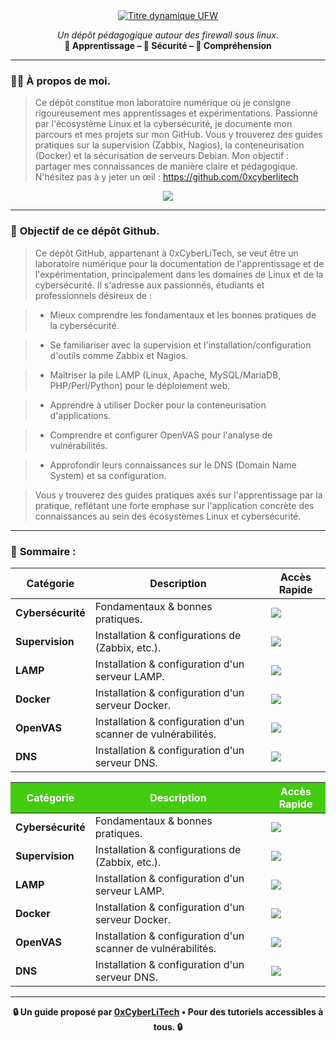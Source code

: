 <div align="center">

<a href="https://github.com/0xCyberLiTech">
  <img src="https://readme-typing-svg.herokuapp.com?font=Fira+Code&size=32&pause=1000&color=33FF33&center=true&vCenter=true&width=900&lines=Cybersécurité+et+Pare-feu+UFW;Installation+et+Configuration+pas+à+pas;Filtrage+des+ports+et+sécurisation+des+connexions" alt="Titre dynamique UFW" />
</a>

<p align="center">
  <em>Un dépôt pédagogique autour des firewall sous linux.</em><br>
  <b>📘 Apprentissage – 🔐 Sécurité – 🧠 Compréhension</b>
</p>

</div>

---

### 👨‍💻 **À propos de moi.**

> Ce dépôt constitue mon laboratoire numérique où je consigne rigoureusement mes apprentissages et expérimentations.
> Passionné par l'écosystème Linux et la cybersécurité, je documente mon parcours et mes projets sur mon GitHub.
> Vous y trouverez des guides pratiques sur la supervision (Zabbix, Nagios), la conteneurisation (Docker) et la sécurisation de serveurs Debian.
> Mon objectif : partager mes connaissances de manière claire et pédagogique.
> N'hésitez pas à y jeter un œil : https://github.com/0xcyberlitech

<p align="center">
  <a href="https://skillicons.dev">
    <img src="https://skillicons.dev/icons?i=linux,debian,bash,docker,nginx,grafana,prometheus,git,vim" />
  </a>
</p>

---

### 🎯 **Objectif de ce dépôt Github.**

> Ce dépôt GitHub, appartenant à 0xCyberLiTech, se veut être un laboratoire numérique pour la documentation de l'apprentissage et de l'expérimentation, principalement dans les domaines de Linux et de la
> cybersécurité. Il s'adresse aux passionnés, étudiants et professionnels désireux de :

> - Mieux comprendre les fondamentaux et les bonnes pratiques de la cybersécurité.

> - Se familiariser avec la supervision et l'installation/configuration d'outils comme Zabbix et Nagios.

> - Maîtriser la pile LAMP (Linux, Apache, MySQL/MariaDB, PHP/Perl/Python) pour le déploiement web.

> - Apprendre à utiliser Docker pour la conteneurisation d'applications.

> - Comprendre et configurer OpenVAS pour l'analyse de vulnérabilités.

> - Approfondir leurs connaissances sur le DNS (Domain Name System) et sa configuration.

> Vous y trouverez des guides pratiques axés sur l'apprentissage par la pratique, reflétant une forte emphase sur l'application concrète des connaissances au sein des écosystèmes Linux et cybersécurité.

---

### 🧭 **Sommaire :**

<div align="center">

| Catégorie         | Description                                                                 | Accès Rapide                                                                                                                              |
|-------------------|-----------------------------------------------------------------------------|-------------------------------------------------------------------------------------------------------------------------------------------|
| **Cybersécurité** | Fondamentaux & bonnes pratiques.  | [<img src="https://img.shields.io/badge/EXPLORER-brightgreen?style=for-the-badge&logo=github&logoColor=white">](https://github.com/0xCyberLiTech/Cybersecurite) |
| **Supervision** | Installation & configurations de (Zabbix, etc.).  | [<img src="https://img.shields.io/badge/EXPLORER-brightgreen?style=for-the-badge&logo=github&logoColor=white">](https://github.com/0xCyberLiTech/Supervision)   |
| **LAMP** | Installation & configuration d'un serveur LAMP.  | [<img src="https://img.shields.io/badge/EXPLORER-brightgreen?style=for-the-badge&logo=github&logoColor=white">](https://github.com/0xCyberLiTech/Apache2)      |
| **Docker** | Installation & configuration d'un serveur Docker.  | [<img src="https://img.shields.io/badge/EXPLORER-brightgreen?style=for-the-badge&logo=github&logoColor=white">](https://github.com/0xCyberLiTech/Docker)        |
| **OpenVAS** | Installation & configuration d'un scanner de vulnérabilités.  | [<img src="https://img.shields.io/badge/EXPLORER-brightgreen?style=for-the-badge&logo=github&logoColor=white">](https://github.com/0xCyberLiTech/OpenVAS)       |
| **DNS** | Installation & configuration d'un serveur DNS.  | [<img src="https://img.shields.io/badge/EXPLORER-brightgreen?style=for-the-badge&logo=github&logoColor=white">](https://github.com/0xCyberLiTech/DNS)         |

</div>

<table>
  <thead>
    <tr style="background-color: #4c1; color: white;">
      <th>Catégorie</th>
      <th>Description</th>
      <th>Accès Rapide</th>
    </tr>
  </thead>
  <tbody>
    <tr>
      <td><strong>Cybersécurité</strong></td>
      <td>Fondamentaux & bonnes pratiques.</td>
      <td><a href="https://github.com/0xCyberLiTech/Cybersecurite"><img src="https://img.shields.io/badge/EXPLORER-brightgreen?style=for-the-badge&logo=github&logoColor=white"></a></td>
    </tr>
    <tr>
      <td><strong>Supervision</strong></td>
      <td>Installation & configurations de (Zabbix, etc.).</td>
      <td><a href="https://github.com/0xCyberLiTech/Supervision"><img src="https://img.shields.io/badge/EXPLORER-brightgreen?style=for-the-badge&logo=github&logoColor=white"></a></td>
    </tr>
    <tr>
      <td><strong>LAMP</strong></td>
      <td>Installation & configuration d'un serveur LAMP.</td>
      <td><a href="https://github.com/0xCyberLiTech/Apache2"><img src="https://img.shields.io/badge/EXPLORER-brightgreen?style=for-the-badge&logo=github&logoColor=white"></a></td>
    </tr>
    <tr>
      <td><strong>Docker</strong></td>
      <td>Installation & configuration d'un serveur Docker.</td>
      <td><a href="https://github.com/0xCyberLiTech/Docker"><img src="https://img.shields.io/badge/EXPLORER-brightgreen?style=for-the-badge&logo=github&logoColor=white"></a></td>
    </tr>
    <tr>
      <td><strong>OpenVAS</strong></td>
      <td>Installation & configuration d'un scanner de vulnérabilités.</td>
      <td><a href="https://github.com/0xCyberLiTech/OpenVAS"><img src="https://img.shields.io/badge/EXPLORER-brightgreen?style=for-the-badge&logo=github&logoColor=white"></a></td>
    </tr>
    <tr>
      <td><strong>DNS</strong></td>
      <td>Installation & configuration d'un serveur DNS.</td>
      <td><a href="https://github.com/0xCyberLiTech/DNS"><img src="https://img.shields.io/badge/EXPLORER-brightgreen?style=for-the-badge&logo=github&logoColor=white"></a></td>
    </tr>
  </tbody>
</table>




---

<p align="center">
  <b>🔒 Un guide proposé par <a href="https://github.com/0xCyberLiTech">0xCyberLiTech</a> • Pour des tutoriels accessibles à tous. 🔒</b>
</p>

